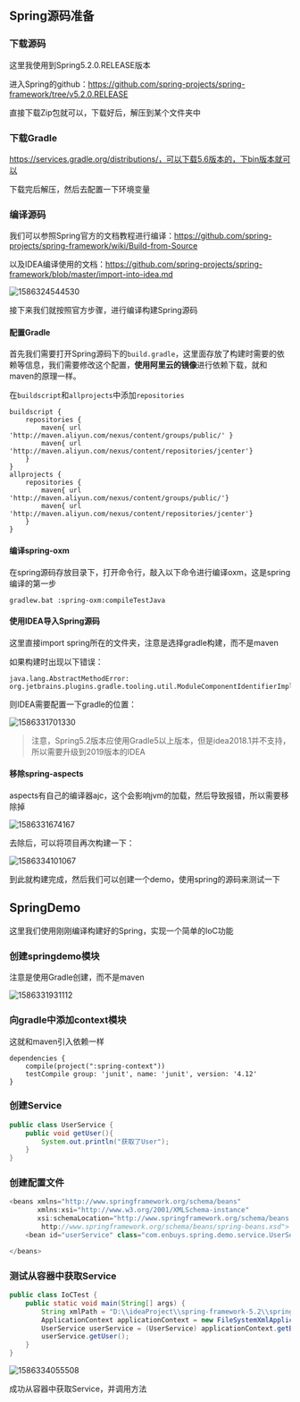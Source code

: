 ## Spring源码准备

### 下载源码

这里我使用到Spring5.2.0.RELEASE版本

进入Spring的github：<https://github.com/spring-projects/spring-framework/tree/v5.2.0.RELEASE>

直接下载Zip包就可以，下载好后，解压到某个文件夹中

### 下载Gradle

https://services.gradle.org/distributions/，可以下载5.6版本的，下bin版本就可以

下载完后解压，然后去配置一下环境变量

### 编译源码

我们可以参照Spring官方的文档教程进行编译：<https://github.com/spring-projects/spring-framework/wiki/Build-from-Source>

以及IDEA编译使用的文档：<https://github.com/spring-projects/spring-framework/blob/master/import-into-idea.md>

![1586324544530](image/1586324544530.png)

接下来我们就按照官方步骤，进行编译构建Spring源码

#### 配置Gradle

首先我们需要打开Spring源码下的`build.gradle`，这里面存放了构建时需要的依赖等信息，我们需要修改这个配置，**使用阿里云的镜像**进行依赖下载，就和maven的原理一样。

在`buildscript`和`allprojects`中添加`repositories`

```
buildscript {
    repositories {
        maven{ url 'http://maven.aliyun.com/nexus/content/groups/public/' }
        maven{ url 'http://maven.aliyun.com/nexus/content/repositories/jcenter'}
    }
}
allprojects {
    repositories {
        maven{ url 'http://maven.aliyun.com/nexus/content/groups/public/'}
        maven{ url 'http://maven.aliyun.com/nexus/content/repositories/jcenter'}
    }
}
```

#### 编译spring-oxm

在spring源码存放目录下，打开命令行，敲入以下命令进行编译oxm，这是spring编译的第一步

```
gradlew.bat :spring-oxm:compileTestJava
```

#### 使用IDEA导入Spring源码

这里直接import spring所在的文件夹，注意是选择gradle构建，而不是maven

如果构建时出现以下错误：

```
java.lang.AbstractMethodError: org.jetbrains.plugins.gradle.tooling.util.ModuleComponentIdentifierImpl.getModuleIdentifier()Lorg/gradle/api/artifacts/ModuleIdentifier;
```

则IDEA需要配置一下gradle的位置：

![1586331701330](image/1586331701330.png)

> 注意，Spring5.2版本应使用Gradle5以上版本，但是idea2018.1并不支持，所以需要升级到2019版本的IDEA

#### 移除spring-aspects

aspects有自己的编译器ajc，这个会影响jvm的加载，然后导致报错，所以需要移除掉

![1586331674167](image/1586331674167.png)

去除后，可以将项目再次构建一下：

![1586334101067](image/1586334101067.png)

到此就构建完成，然后我们可以创建一个demo，使用spring的源码来测试一下

## SpringDemo

这里我们使用刚刚编译构建好的Spring，实现一个简单的IoC功能

### 创建springdemo模块

注意是使用Gradle创建，而不是maven

![1586331931112](image/1586331931112.png)

### 向gradle中添加context模块

这就和maven引入依赖一样

```
dependencies {
    compile(project(":spring-context"))
    testCompile group: 'junit', name: 'junit', version: '4.12'
}
```

### 创建Service

```java
public class UserService {
	public void getUser(){
		System.out.println("获取了User");
	}
}
```

### 创建配置文件

```java
<beans xmlns="http://www.springframework.org/schema/beans"
	   xmlns:xsi="http://www.w3.org/2001/XMLSchema-instance"
	   xsi:schemaLocation="http://www.springframework.org/schema/beans
	    http://www.springframework.org/schema/beans/spring-beans.xsd">
	<bean id="userService" class="com.enbuys.spring.demo.service.UserService"/>

</beans>
```

### 测试从容器中获取Service

```java
public class IoCTest {
	public static void main(String[] args) {
		String xmlPath = "D:\\ideaProject\\spring-framework-5.2\\spring-framework-5.2.0.RELEASE\\springdemo\\src\\main\\resources\\spring\\spring-demo.xml";
		ApplicationContext applicationContext = new FileSystemXmlApplicationContext(xmlPath);
		UserService userService = (UserService) applicationContext.getBean("userService");
		userService.getUser();
	}
}
```

![1586334055508](image/1586334055508.png)

成功从容器中获取Service，并调用方法